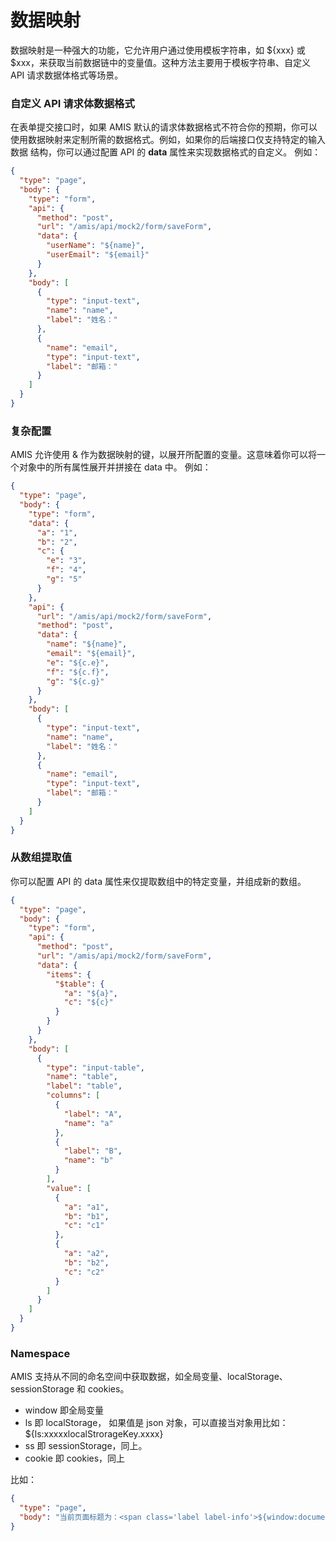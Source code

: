 # 数据映射

数据映射是一种强大的功能，它允许用户通过使用模板字符串，如 ${xxx} 或 $xxx，来获取当前数据链中的变量值。这种方法主要用于模板字符串、自定义 API 请求数据体格式等场景。


### 自定义 API 请求体数据格式
在表单提交接口时，如果 AMIS 默认的请求体数据格式不符合你的预期，你可以使用数据映射来定制所需的数据格式。例如，如果你的后端接口仅支持特定的输入数据
结构，你可以通过配置 API 的 **data** 属性来实现数据格式的自定义。
例如：

```json
{
  "type": "page",
  "body": {
    "type": "form",
    "api": {
      "method": "post",
      "url": "/amis/api/mock2/form/saveForm",
      "data": {
        "userName": "${name}",
        "userEmail": "${email}"
      }
    },
    "body": [
      {
        "type": "input-text",
        "name": "name",
        "label": "姓名："
      },
      {
        "name": "email",
        "type": "input-text",
        "label": "邮箱："
      }
    ]
  }
}
```

### 复杂配置
AMIS 允许使用 & 作为数据映射的键，以展开所配置的变量。这意味着你可以将一个对象中的所有属性展开并拼接在 data 中。
例如：

```json
{
  "type": "page",
  "body": {
    "type": "form",
    "data": {
      "a": "1",
      "b": "2",
      "c": {
        "e": "3",
        "f": "4",
        "g": "5"
      }
    },
    "api": {
      "url": "/amis/api/mock2/form/saveForm",
      "method": "post",
      "data": {
        "name": "${name}",
        "email": "${email}",
        "e": "${c.e}",
        "f": "${c.f}",
        "g": "${c.g}"
      }
    },
    "body": [
      {
        "type": "input-text",
        "name": "name",
        "label": "姓名："
      },
      {
        "name": "email",
        "type": "input-text",
        "label": "邮箱："
      }
    ]
  }
}
```

### 从数组提取值
你可以配置 API 的 data 属性来仅提取数组中的特定变量，并组成新的数组。

```json
{
  "type": "page",
  "body": {
    "type": "form",
    "api": {
      "method": "post",
      "url": "/amis/api/mock2/form/saveForm",
      "data": {
        "items": {
          "$table": {
            "a": "${a}",
            "c": "${c}"
          }
        }
      }
    },
    "body": [
      {
        "type": "input-table",
        "name": "table",
        "label": "table",
        "columns": [
          {
            "label": "A",
            "name": "a"
          },
          {
            "label": "B",
            "name": "b"
          }
        ],
        "value": [
          {
            "a": "a1",
            "b": "b1",
            "c": "c1"
          },
          {
            "a": "a2",
            "b": "b2",
            "c": "c2"
          }
        ]
      }
    ]
  }
}
```

### Namespace
AMIS 支持从不同的命名空间中获取数据，如全局变量、localStorage、sessionStorage 和 cookies。

- window 即全局变量
- ls 即 localStorage， 如果值是 json 对象，可以直接当对象用比如：${ls:xxxxxlocalStrorageKey.xxxx}
- ss 即 sessionStorage，同上。
- cookie 即 cookies，同上

比如：

```json
{
  "type": "page",
  "body": "当前页面标题为：<span class='label label-info'>${window:document[title]}</span>"
}
```